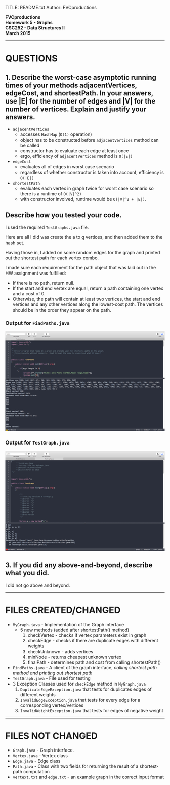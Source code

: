 TITLE: README.txt
Author: FVCproductions

**FVCproductions**  
**Homework 5 - Graphs**  
**CSC252 - Data Structures II**  
**March 2015**  

---

# QUESTIONS

## 1. **Describe the worst-case asymptotic running times of your methods adjacentVertices, edgeCost, and shortestPath.  In your answers, use |E| for the number of edges and |V| for the number of vertices.  Explain and justify your answers.**

- `adjacentVertices` 
	- accesses `HashMap` (`O(1)` operation)
	- object has to be constructed before `adjacentVertices` method can be called
	- constructor has to evaluate each edge at least once
	- ergo, efficiency of `adjacentVertices` method is `O(|E|)`
- `edgeCost`
	- evaluates all of edges in worst case scenario
	- regardless of whether constructor is taken into account, efficiency is `O(|E|)`
- `shortestPath`
	-  evaluates each vertex in graph twice for worst case scenario so there is a runtime of `O(|V|^2)`
	- with constructor involved, runtime would be `O(|V|^2 + |E|)`.

## **Describe how you tested your code.**

I used the required `TestGraphs.java` file. 

Here are all I did was create the a to g vertices, and then added them to the hash set.

Having those in, I added on some random edges for the graph and printed out the shortest path for each vertex combo. 

I made sure each requirement for the path object that was laid out in the HW assignment was fulfilled:
- If there is no path, return null. 
- If the start and end vertex are equal, return a path containing one vertex and a cost of 0.
- Otherwise, the path will contain at least two vertices, the start and end vertices and any other vertices along the lowest-cost path.  The vertices should be in the order they appear on the path. 

### Output for `FindPaths.java`

![](FindPaths_Output.png)

### Output for `TestGraph.java`

![](TestGraph_Output.png)

## 3. **If you did any above-and-beyond, describe what you did.**

I did not go above and beyond.

---

# **FILES CREATED/CHANGED**

- `MyGraph.java` - Implementation of the Graph interface
	- 5 new methods (added after shortestPath() method)
		1. checkVertex - checks if vertex parameters exist in graph
		2. checkEdge - checks if there are duplicate edges with different weights
		3. checkUnknown - adds vertices 
		4. minNode - returns cheapest unknown vertex
		5. finalPath - determines path and cost from calling shortestPath()
- `FindPaths.java` - A client of the graph interface, *calling shortest path method and printing out shortest path*
- `TestGraph.java` - File used for testing
- 3 Exception Classes used for `checkEdge` method in `MyGraph.java`
	1. `DuplicateEdgeException.java` that tests for duplicates edges of different weights
	2. `InvalidEdgeException.java` that tests for every edge for a corresponding vertex/vertices
	3. `InvalidWeightException.java` that tests for edges of negative weight

---

# **FILES NOT CHANGED**

- `Graph.java` - Graph interface. 
- `Vertex.java` - Vertex class
- `Edge.java` - Edge class
- `Path.java` - Class with two fields for returning the result of a shortest-path computation
- `vertext.txt` and `edge.txt` - an example graph in the correct input format
